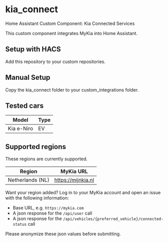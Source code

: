 # kia_connect
Home Assistant Custom Component: Kia Connected Services

This custom component integrates MyKia into Home Assistant.

Setup with HACS
---------------
Add this repository to your custom repositories.


Manual Setup
------------
Copy the kia_connect folder to your custom_integrations folder.

Tested cars
-----------
| Model | Type |
|-------|------|
| Kia e-Niro | EV |

Supported regions
-----------------
These regions are currently supported. 

| Region | MyKia URL |
|--------|-----------|
| Netherlands (NL) | https://mijnkia.nl |

Want your region added? Log in to your MyKia account and open an issue with the following information:
- Base URL, e.g. `https://mykia.com`
- A json response for the `/api/user` call
- A json response for the `/api/vehicles/{preferred_vehicle}/connected-status` call

Please anonymize these json values before submitting.
